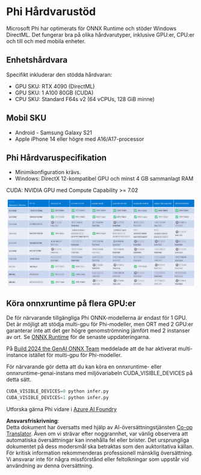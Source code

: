 <!--
CO_OP_TRANSLATOR_METADATA:
{
  "original_hash": "8cdc17ce0f10535da30b53d23fe1a795",
  "translation_date": "2025-05-09T07:50:06+00:00",
  "source_file": "md/01.Introduction/01/01.Hardwaresupport.md",
  "language_code": "sv"
}
-->
# Phi Hårdvarustöd

Microsoft Phi har optimerats för ONNX Runtime och stöder Windows DirectML. Det fungerar bra på olika hårdvarutyper, inklusive GPU:er, CPU:er och till och med mobila enheter.

## Enhetshårdvara  
Specifikt inkluderar den stödda hårdvaran:

- GPU SKU: RTX 4090 (DirectML)  
- GPU SKU: 1 A100 80GB (CUDA)  
- CPU SKU: Standard F64s v2 (64 vCPUs, 128 GiB minne)  

## Mobil SKU

- Android - Samsung Galaxy S21  
- Apple iPhone 14 eller högre med A16/A17-processor  

## Phi Hårdvaruspecifikation

- Minimikonfiguration krävs.  
- Windows: DirectX 12-kompatibel GPU och minst 4 GB sammanlagt RAM  

CUDA: NVIDIA GPU med Compute Capability >= 7.02  

![HardwareSupport](../../../../../translated_images/01.phihardware.925db5699da7752cf486314e6db087580583cfbcd548970f8a257e31a8aa862c.sv.png)

## Köra onnxruntime på flera GPU:er

De för närvarande tillgängliga Phi ONNX-modellerna är endast för 1 GPU. Det är möjligt att stödja multi-gpu för Phi-modeller, men ORT med 2 GPU:er garanterar inte att det ger högre genomströmning jämfört med 2 instanser av ort. Se [ONNX Runtime](https://onnxruntime.ai/) för de senaste uppdateringarna.

På [Build 2024 the GenAI ONNX Team](https://youtu.be/WLW4SE8M9i8?si=EtG04UwDvcjunyfC) meddelade att de har aktiverat multi-instance istället för multi-gpu för Phi-modeller.  

För närvarande gör detta att du kan köra en onnxruntime- eller onnxruntime-genai-instans med miljövariabeln CUDA_VISIBLE_DEVICES på detta sätt.

```Python
CUDA_VISIBLE_DEVICES=0 python infer.py
CUDA_VISIBLE_DEVICES=1 python infer.py
```

Utforska gärna Phi vidare i [Azure AI Foundry](https://ai.azure.com)

**Ansvarsfriskrivning**:  
Detta dokument har översatts med hjälp av AI-översättningstjänsten [Co-op Translator](https://github.com/Azure/co-op-translator). Även om vi strävar efter noggrannhet, var vänlig observera att automatiska översättningar kan innehålla fel eller brister. Det ursprungliga dokumentet på dess modersmål ska betraktas som den auktoritativa källan. För kritisk information rekommenderas professionell mänsklig översättning. Vi ansvarar inte för några missförstånd eller feltolkningar som uppstår vid användning av denna översättning.